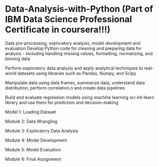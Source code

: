 # Data-Analysis-with-Python (Part of IBM Data Science Professional Certificate in coursera!!!)
Data pre-processing, exploratory analysis, model development and evaluation
Develop Python code for cleaning and preparing data for analysis - including handling missing values, formatting, normalizing, and binning data

Perform exploratory data analysis and apply analytical techniques to real-world datasets using libraries such as Pandas, Numpy, and Scipy

Manipulate data using data frames, summarize data, understand data distribution, perform correlation,n and create data pipelines

Build and evaluate regression models using machine learning sci-kit-learn library and use them for prediction and decision-making

Model 1: Loading Dataset

Module 2: Data Wrangling

Module 3: Exploratory Data Analysis

Module 4: Model Development

Module 5: Model Evaluation

Module 6: Final Assignment
